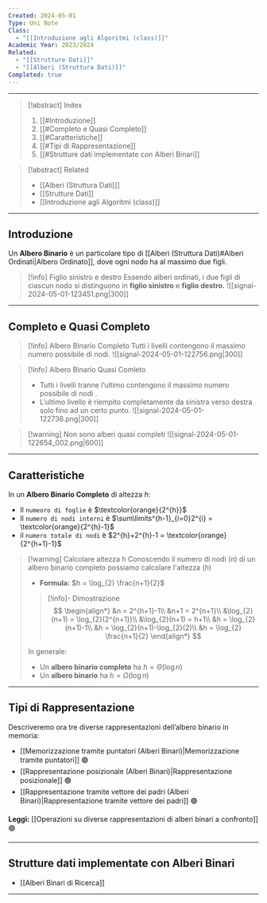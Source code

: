 ```yaml
---
Created: 2024-05-01
Type: Uni Note
Class:
  - "[[Introduzione agli Algoritmi (class)]]"
Academic Year: 2023/2024
Related:
  - "[[Strutture Dati]]"
  - "[[Alberi (Struttura Dati)]]"
Completed: true
---
```

---

>[!abstract] Index
>1. [[#Introduzione]]
>2. [[#Completo e Quasi Completo]]
>3. [[#Caratteristiche]]
>4. [[#Tipi di Rappresentazione]]
>5. [[#Strutture dati implementate con Alberi Binari]]

>[!abstract] Related
>- [[Alberi (Struttura Dati)]]
>- [[Strutture Dati]]
>- [[Introduzione agli Algoritmi (class)]]

---
## Introduzione 

Un **Albero Binario** è un particolare tipo di [[Alberi (Struttura Dati)#Alberi Ordinati|Albero Ordinato]], dove ogni nodo ha al massimo due figli.

>[!info] Figlio sinistro e destro
>Essendo alberi ordinati, i due figli di ciascun nodo si distinguono in **figlio sinistro** e **figlio destro.**
>![[signal-2024-05-01-123451.png|300]]

---
## Completo e Quasi Completo

>[!info] Albero Binario Completo
>Tutti i livelli contengono il massimo numero possibile di nodi.
>![[signal-2024-05-01-122756.png|300]]

>[!info] Albero Binario Quasi Comleto
>- Tutti i livelli tranne l’ultimo contengono il massimo numero possibile di nodi .
>- L’ultimo livello è riempito completamente da sinistra verso destra solo fino ad un certo punto.
>![[signal-2024-05-01-122736.png|300]]

>[!warning] Non sono alberi quasi completi
>![[signal-2024-05-01-122654_002.png|600]]

---
## Caratteristiche

In un **Albero Binario Completo** di altezza $h$:
- Il `numeoro di foglie` è $\textcolor{orange}{2^{h}}$
- Il `numero di nodi interni` è $\sum\limits^{h-1}_{i=0}2^{i} = \textcolor{orange}{2^{h}-1}$
- il `numero totale di nodi` è $2^{h}+2^{h}-1 = \textcolor{orange}{2^{h+1}-1}$
 
>[!warning] Calcolare altezza h
>Conoscendo il numero di nodi ($n$) di un albero binario completo possiamo calcolare l'altezza ($h$)
>- **Formula:** $h = \log_{2} \frac{n+1}{2}$ 
>
>>[!info]- Dimostrazione
>>$$
>>\begin{align*}
>>&n = 2^{h+1}-1\\
>>&n+1 = 2^{n+1}\\
>>&\log_{2}(n+1) = \log_{2}(2^{n+1})\\
>>&\log_{2}(n+1) = h+1\\
>>&h = \log_{2}(n+1)-1\\
>>&h = \log_{2}(n+1)-\log_{2}(2)\\
>>&h = \log_{2} \frac{n+1}{2}
>>\end{align*}
>>$$
>
>In generale:
>- Un **albero binario completo** ha $h = \Theta(\log n)$ 
>- Un **albero binario** ha $h = \Omega(\log n)$

---
## Tipi di Rappresentazione

Descriveremo ora tre diverse rappresentazioni dell’albero binario in memoria:
- [[Memorizzazione tramite puntatori (Alberi Binari)|Memorizzazione tramite puntatori]] 🟢
- [[Rappresentazione posizionale (Alberi Binari)|Rappresentazione posizionale]] 🟢
- [[Rappresentazione tramite vettore dei padri (Alberi Binari)|Rappresentazione tramite vettore dei padri]] 🟢

**Leggi:** [[Operazioni su diverse rappresentazioni di alberi binari a confronto]] 🟢

---
## Strutture dati implementate con Alberi Binari
- [[Alberi Binari di Ricerca]]

---
